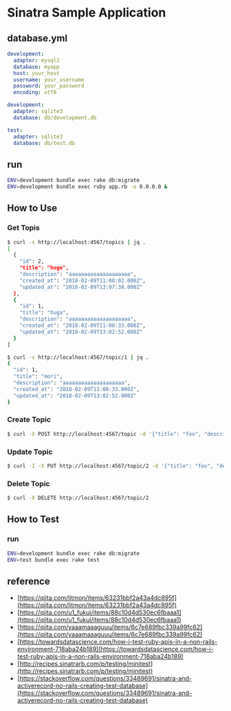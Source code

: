 # Sinatra Sample Application

## database.yml

```yaml
development:
  adapter: mysql2
  database: myapp
  host: your_host
  username: your_username
  password: your_password
  encoding: utf8

development:
  adapter: sqlite3
  database: db/development.db

test:
  adapter: sqlite3
  database: db/test.db
```

## run

```sh
ENV=development bundle exec rake db:migrate
ENV=development bundle exec ruby app.rb -o 0.0.0.0 &
```

## How to Use

### Get Topis

```sh
$ curl -s http://localhost:4567/topics | jq .
[
  {
    "id": 2,
    "title": "hoge",
    "description": "aaaaaaaaaaaaaaaaaaaa",
    "created_at": "2018-02-09T11:08:02.000Z",
    "updated_at": "2018-02-09T13:07:38.000Z"
  },
  {
    "id": 1,
    "title": "huga",
    "description": "aaaaaaaaaaaaaaaaaaaa",
    "created_at": "2018-02-09T11:00:33.000Z",
    "updated_at": "2018-02-09T13:02:52.000Z"
  }
]

$ curl -s http://localhost:4567/topic/1 | jq .
{
  "id": 1,
  "title": "mori",
  "description": "aaaaaaaaaaaaaaaaaaaa",
  "created_at": "2018-02-09T11:00:33.000Z",
  "updated_at": "2018-02-09T13:02:52.000Z"
}
```

### Create Topic

```sh
$ curl -X POST http://localhost:4567/topic -d '{"title": "foo", "description": "bar"}'
```

### Update Topic

```sh
$ curl -I -X PUT http://localhost:4567/topic/2 -d '{"title": "foo", "description": "baaaaaaaaaaaaaaaaaaaa"}'
```

### Delete Topic

```sh
$ curl -X DELETE http://localhost:4567/topic/2
```

## How to Test

### run

```sh
ENV=development bundle exec rake db:migrate
ENV=test bundle exec rake test
```

## reference

- [https://qiita.com/litmon/items/63231bbf2a43a4dc895f](https://qiita.com/litmon/items/63231bbf2a43a4dc895f)
- [https://qiita.com/u1_fukui/items/88c10d4d530ec6fbaaa1](https://qiita.com/u1_fukui/items/88c10d4d530ec6fbaaa1)
- [https://qiita.com/yaaamaaaguuu/items/6c7e689fbc339a99fc62](https://qiita.com/yaaamaaaguuu/items/6c7e689fbc339a99fc62)
- [https://towardsdatascience.com/how-i-test-ruby-apis-in-a-non-rails-environment-718aba24b189](https://towardsdatascience.com/how-i-test-ruby-apis-in-a-non-rails-environment-718aba24b189)
- [http://recipes.sinatrarb.com/p/testing/minitest](http://recipes.sinatrarb.com/p/testing/minitest)
- [https://stackoverflow.com/questions/33489691/sinatra-and-activerecord-no-rails-creating-test-database](https://stackoverflow.com/questions/33489691/sinatra-and-activerecord-no-rails-creating-test-database)


